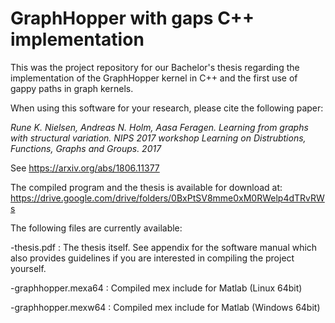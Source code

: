 # GraphHopper with gaps C++ implementation

This was the project repository for our Bachelor's thesis regarding the implementation of the GraphHopper kernel in C++ and the first use of gappy paths in graph kernels.

When using this software for your research, please cite the following paper:

*Rune K. Nielsen, Andreas N. Holm, Aasa Feragen. Learning from graphs with structural variation. NIPS 2017 workshop Learning on Distrubtions, Functions, Graphs and Groups. 2017*

See https://arxiv.org/abs/1806.11377






The compiled program and the thesis is available for download at:
https://drive.google.com/drive/folders/0BxPtSV8mme0xM0RWelp4dTRvRWs

The following files are currently available:

-thesis.pdf : The thesis itself. See appendix for the software manual which also provides guidelines if you are interested in compiling the project yourself.

-graphhopper.mexa64 : Compiled mex include for Matlab (Linux 64bit)

-graphhopper.mexw64 : Compiled mex include for Matlab (Windows 64bit)
